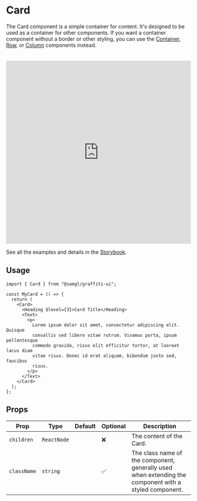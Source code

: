 # Card

The Card component is a simple container for content. It's designed to be used as a container for other components. If you want a container component without a border or other styling, you can use the [Container](./container), [Row](./row), or [Column](./column) components instead.

<iframe src="https://samhynds.github.io/graffiti-ui/?path=/story/card-card--standard-card&viewMode=story&shortcuts=false&singleStory=true"
     style="width:100%; height:500px; border:0; margin-top: 20px;"
     title="graffiti-card-example-1"
   ></iframe>

See all the examples and details in the [Storybook](https://samhynds.github.io/graffiti-ui/?path=/docs/card-card--docs).

## Usage

```tsx
import { Card } from "@samgl/graffiti-ui";

const MyCard = () => {
  return (
    <Card>
      <Heading $level={3}>Card Title</Heading>
      <Text>
        <p>
          Lorem ipsum dolor sit amet, consectetur adipiscing elit. Quisque
          convallis sed libero vitae rutrum. Vivamus porta, ipsum pellentesque
          commodo gravida, risus elit efficitur tortor, at laoreet lacus diam
          vitae risus. Donec id erat aliquam, bibendum justo sed, faucibus
          risus.
        </p>
      </Text>
    </Card>
  );
};
```

## Props

| Prop        | Type        | Default | Optional | Description                                                                                           |
| ----------- | ----------- | ------- | -------- | ----------------------------------------------------------------------------------------------------- |
| `children`  | `ReactNode` |         | ❌       | The content of the Card.                                                                              |
| `className` | `string`    |         | ✅       | The class name of the component, generally used when extending the component with a styled component. |
